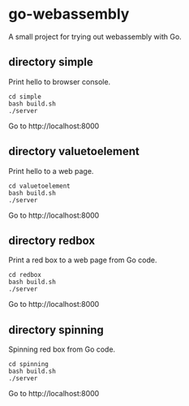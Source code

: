# go-webassembly

A small project for trying out webassembly with Go.

## directory simple

Print hello to browser console.

```
cd simple
bash build.sh
./server
```

Go to http://localhost:8000

## directory valuetoelement

Print hello to a web page.

```
cd valuetoelement
bash build.sh
./server
```

Go to http://localhost:8000

## directory redbox

Print a red box to a web page from Go code.

```
cd redbox
bash build.sh
./server
```

Go to http://localhost:8000

## directory spinning

Spinning red box from Go code.

```
cd spinning
bash build.sh
./server
```

Go to http://localhost:8000
